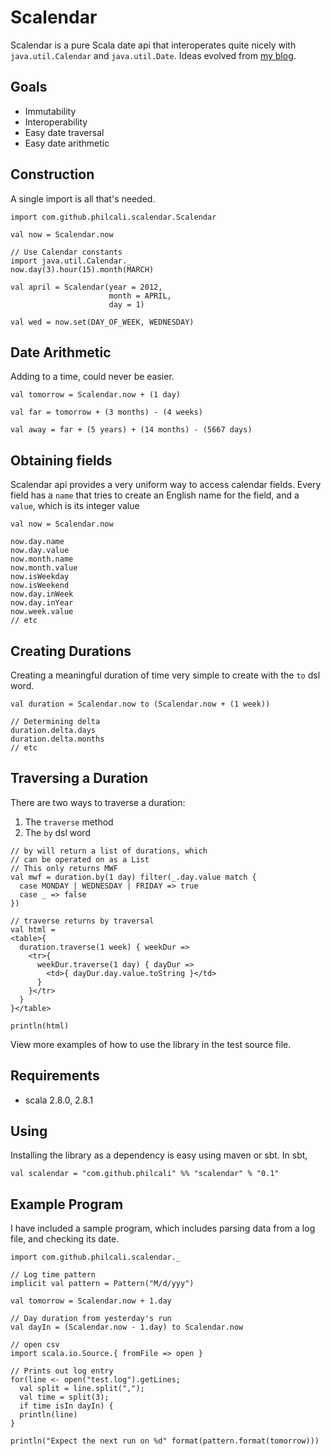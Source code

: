 # Scalendar

Scalendar is a pure Scala date api that interoperates quite nicely with
`java.util.Calendar` and `java.util.Date`. Ideas evolved from [my blog].

## Goals

  * Immutability
  * Interoperability
  * Easy date traversal
  * Easy date arithmetic

## Construction

A single import is all that's needed.

    import com.github.philcali.scalendar.Scalendar

    val now = Scalendar.now

    // Use Calendar constants
    import java.util.Calendar._
    now.day(3).hour(15).month(MARCH)

    val april = Scalendar(year = 2012,
                          month = APRIL,
                          day = 1)

    val wed = now.set(DAY_OF_WEEK, WEDNESDAY)

## Date Arithmetic

Adding to a time, could never be easier.

    val tomorrow = Scalendar.now + (1 day)

    val far = tomorrow + (3 months) - (4 weeks)

    val away = far + (5 years) + (14 months) - (5667 days)

## Obtaining fields

Scalendar api provides a very uniform way to access calendar fields.
Every field has a `name` that tries to create an English name for the
field, and a `value`, which is its integer value

    val now = Scalendar.now

    now.day.name
    now.day.value
    now.month.name
    now.month.value
    now.isWeekday
    now.isWeekend
    now.day.inWeek
    now.day.inYear
    now.week.value
    // etc

## Creating Durations

Creating a meaningful duration of time very simple to create with 
the `to` dsl word.

    val duration = Scalendar.now to (Scalendar.now + (1 week))

    // Determining delta 
    duration.delta.days
    duration.delta.months
    // etc

## Traversing a Duration

There are two ways to traverse a duration:

  1. The `traverse` method
  2. The `by` dsl word

    // by will return a list of durations, which
    // can be operated on as a List
    // This only returns MWF
    val mwf = duration.by(1 day) filter(_.day.value match {
      case MONDAY | WEDNESDAY | FRIDAY => true
      case _ => false
    })

    // traverse returns by traversal
    val html = 
    <table>{
      duration.traverse(1 week) { weekDur =>
        <tr>{
          weekDur.traverse(1 day) { dayDur =>
            <td>{ dayDur.day.value.toString }</td>
          }
        }</tr>
      }
    }</table>

    println(html)

View more examples of how to use the library in the test source file.

## Requirements

  * scala 2.8.0, 2.8.1

## Using

Installing the library as a dependency is easy using maven or sbt. In sbt,

    val scalendar = "com.github.philcali" %% "scalendar" % "0.1"


## Example Program

I have included a sample program, which includes parsing data from a
log file, and checking its date.

    import com.github.philcali.scalendar._

    // Log time pattern
    implicit val pattern = Pattern("M/d/yyy")

    val tomorrow = Scalendar.now + 1.day

    // Day duration from yesterday's run 
    val dayIn = (Scalendar.now - 1.day) to Scalendar.now

    // open csv
    import scala.io.Source.{ fromFile => open }

    // Prints out log entry 
    for(line <- open("test.log").getLines;
      val split = line.split(",");
      val time = split(3);
      if time isIn dayIn) {
      println(line)
    }

    println("Expect the next run on %d" format(pattern.format(tomorrow)))


[my blog]: http://philcalicode.blogspot.com/
